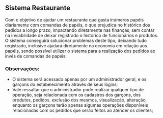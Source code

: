 ## Sistema Restaurante

Com o objetivo de ajudar um restaurante que gasta inúmeros papéis diariamente com comandas de papéis, o que prejudica no histórico dos pedidos a longo prazo, impactando diretamente nas finanças, sem contar na inviabilidade de deixar registrado o histórico de funcionários e produtos. O sistema conseguirá solucionar problemas deste tipo, deixando tudo registrado, inclusive ajudará diretamente na economia em relação aos papéis, sendo possível utilizar o sistema para a realização dos pedidos ao invés de comandas de papéis.

### Observações:

- O sistema será acessado apenas por um administrador geral, e os garçons do estabelecimento através de seus logins;
- Vale ressaltar que o administrador pode realizar qualquer tipo de operação, seja relacionada com os cadastros dos garçons, dos produtos, pedidos, exclusão dos mesmos, visualização, alteração, enquanto os garçons terão apenas algumas operações disponíveis relacionadas com os pedidos que serão feitos ao atender os clientes;
